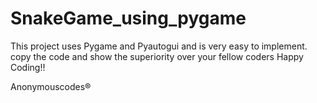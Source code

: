 # SnakeGame_using_pygame
This project uses Pygame and Pyautogui and is very easy to implement. 
copy the code and show the superiority over your fellow coders 
Happy Coding!!


Anonymouscodes®
